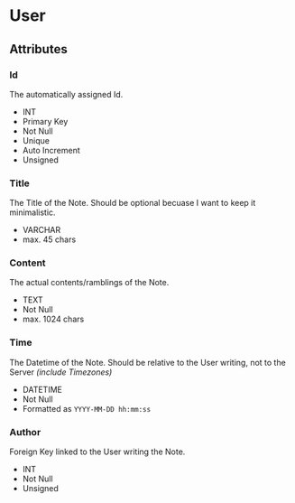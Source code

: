 # User

## Attributes

### Id

The automatically assigned Id.

- INT
- Primary Key
- Not Null
- Unique
- Auto Increment
- Unsigned

### Title

The Title of the Note. Should be optional becuase I want to keep it minimalistic.

- VARCHAR
- max. 45 chars

### Content

The actual contents/ramblings of the Note.

- TEXT
- Not Null
- max. 1024 chars

### Time

The Datetime of the Note. Should be relative to the User writing, not to the Server *(include Timezones)*

- DATETIME
- Not Null
- Formatted as `YYYY-MM-DD hh:mm:ss`

### Author

Foreign Key linked to the User writing the Note.

- INT
- Not Null
- Unsigned
